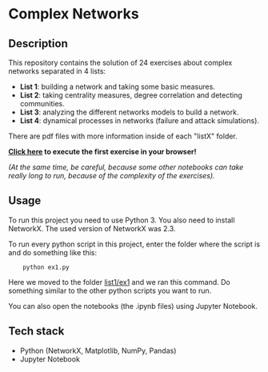 # Complex Networks

## Description

This repository contains the solution of 24 exercises about complex networks separated in 4 lists:
* **List 1**: building a network and taking some basic measures.
* **List 2**: taking centrality measures, degree correlation and detecting communities.
* **List 3**: analyzing the different networks models to build a network.
* **List 4**: dynamical processes in networks (failure and attack simulations).

There are pdf files with more information inside of each "listX" folder.

**[Click here](list1/ex1/ex1_out.ipynb) to execute the first exercise in your browser!**

*(At the same time, be careful, because some other notebooks can take really long to run, because of the complexity of the exercises).*

## Usage

To run this project you need to use Python 3. You also need to install NetworkX. The used version of NetworkX was 2.3.

To run every python script in this project, enter the folder where the script is and do something like this:
```
    python ex1.py
```
Here we moved to the folder [list1/ex1](list1/ex1) and we ran this command. Do something similar to the other python scripts you want to run.

You can also open the notebooks (the .ipynb files) using Jupyter Notebook.

## Tech stack
* Python (NetworkX, Matplotlib, NumPy, Pandas)
* Jupyter Notebook
